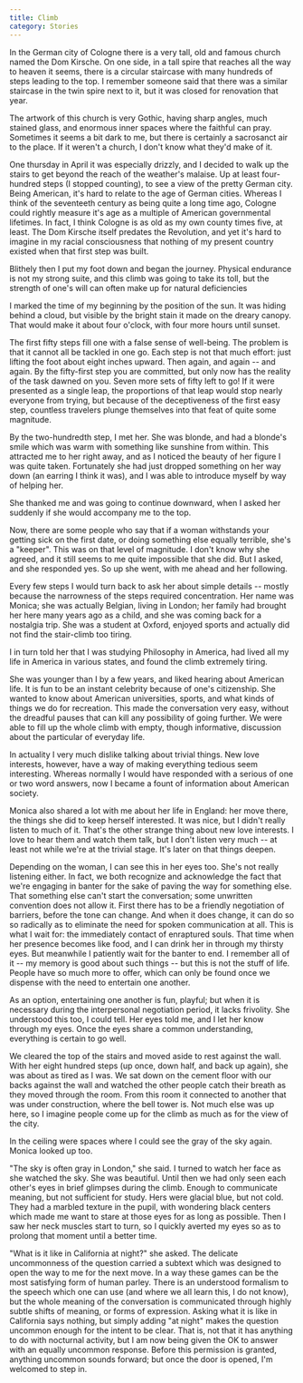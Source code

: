 ```yaml
---
title: Climb
category: Stories
---
```


In the German city of Cologne there is a very tall, old and famous
church named the Dom Kirsche.  On one side, in a tall spire that reaches
all the way to heaven it seems, there is a circular staircase with many
hundreds of steps leading to the top.  I remember someone said that
there was a similar staircase in the twin spire next to it, but it was
closed for renovation that year.

The artwork of this church is very Gothic, having sharp angles, much
stained glass, and enormous inner spaces where the faithful can pray.
Sometimes it seems a bit dark to me, but there is certainly a sacrosanct
air to the place.  If it weren't a church, I don't know what they'd make
of it.

One thursday in April it was especially drizzly, and I decided to walk
up the stairs to get beyond the reach of the weather's malaise.  Up at
least four-hundred steps (I stopped counting), to see a view of the
pretty German city.  Being American, it's hard to relate to the age of
German cities.  Whereas I think of the seventeeth century as being quite
a long time ago, Cologne could rightly measure it's age as a multiple of
American governmental lifetimes.  In fact, I think Cologne is as old as
my own county times five, at least.  The Dom Kirsche itself predates the
Revolution, and yet it's hard to imagine in my racial consciousness that
nothing of my present country existed when that first step was built.

Blithely then I put my foot down and began the journey.  Physical
endurance is not my strong suite, and this climb was going to take its
toll, but the strength of one's will can often make up for natural
deficiencies

I marked the time of my beginning by the position of the sun.  It was
hiding behind a cloud, but visible by the bright stain it made on the
dreary canopy.  That would make it about four o'clock, with four more
hours until sunset.

The first fifty steps fill one with a false sense of well-being.  The
problem is that it cannot all be tackled in one go.  Each step is not
that much effort: just lifting the foot about eight inches upward.  Then
again, and again -- and again.  By the fifty-first step you are
committed, but only now has the reality of the task dawned on you.
Seven more sets of fifty left to go!  If it were presented as a single
leap, the proportions of that leap would stop nearly everyone from
trying, but because of the deceptiveness of the first easy step,
countless travelers plunge themselves into that feat of quite some
magnitude.

By the two-hundredth step, I met her.  She was blonde, and had a
blonde's smile which was warm with something like sunshine from within.
This attracted me to her right away, and as I noticed the beauty of her
figure I was quite taken.  Fortunately she had just dropped something on
her way down (an earring I think it was), and I was able to introduce
myself by way of helping her.

She thanked me and was going to continue downward, when I asked her
suddenly if she would accompany me to the top.

Now, there are some people who say that if a woman withstands your
getting sick on the first date, or doing something else equally
terrible, she's a "keeper".  This was on that level of magnitude.  I
don't know why she agreed, and it still seems to me quite impossible
that she did.  But I asked, and she responded yes.  So up she went, with
me ahead and her following.

Every few steps I would turn back to ask her about simple details --
mostly because the narrowness of the steps required concentration.  Her
name was Monica; she was actually Belgian, living in London; her family
had brought her here many years ago as a child, and she was coming back
for a nostalgia trip.  She was a student at Oxford, enjoyed sports and
actually did not find the stair-climb too tiring.

I in turn told her that I was studying Philosophy in America, had lived
all my life in America in various states, and found the climb extremely
tiring.

She was younger than I by a few years, and liked hearing about American
life.  It is fun to be an instant celebrity because of one's
citizenship.  She wanted to know about American universities, sports,
and what kinds of things we do for recreation.  This made the
conversation very easy, without the dreadful pauses that can kill any
possibility of going further.  We were able to fill up the whole climb
with empty, though informative, discussion about the particular of
everyday life.

In actuality I very much dislike talking about trivial things.  New love
interests, however, have a way of making everything tedious seem
interesting.  Whereas normally I would have responded with a serious of
one or two word answers, now I became a fount of information about
American society.

Monica also shared a lot with me about her life in England: her move
there, the things she did to keep herself interested.  It was nice, but
I didn't really listen to much of it.  That's the other strange thing
about new love interests.  I love to hear them and watch them talk, but
I don't listen very much -- at least not while we're at the trivial
stage.  It's later on that things deepen.

Depending on the woman, I can see this in her eyes too.  She's not
really listening either.  In fact, we both recognize and acknowledge the
fact that we're engaging in banter for the sake of paving the way for
something else.  That something else can't start the conversation; some
unwritten convention does not allow it.  First there has to be a
friendly negotiation of barriers, before the tone can change.  And when
it does change, it can do so so radically as to eliminate the need for
spoken communication at all.  This is what I wait for: the immediately
contact of enraptured souls.  That time when her presence becomes like
food, and I can drink her in through my thirsty eyes.  But meanwhile I
patiently wait for the banter to end.  I remember all of it -- my memory
is good about such things -- but this is not the stuff of life.  People
have so much more to offer, which can only be found once we dispense
with the need to entertain one another.

As an option, entertaining one another is fun, playful; but when it is
necessary during the interpersonal negotiation period, it lacks
frivolity.  She understood this too, I could tell.  Her eyes told me,
and I let her know through my eyes.  Once the eyes share a common
understanding, everything is certain to go well.

We cleared the top of the stairs and moved aside to rest against the
wall.  With her eight hundred steps (up once, down half, and back up
again), she was about as tired as I was.  We sat down on the cement
floor with our backs against the wall and watched the other people catch
their breath as they moved through the room.  From this room it
connected to another that was under construction, where the bell tower
is.  Not much else was up here, so I imagine people come up for the
climb as much as for the view of the city.

In the ceiling were spaces where I could see the gray of the sky again.
Monica looked up too.

"The sky is often gray in London," she said.  I turned to watch her face
as she watched the sky.  She was beautiful.  Until then we had only seen
each other's eyes in brief glimpses during the climb.  Enough to
communicate meaning, but not sufficient for study.  Hers were glacial
blue, but not cold.  They had a marbled texture in the pupil, with
wondering black centers which made me want to stare at those eyes for as
long as possible.  Then I saw her neck muscles start to turn, so I
quickly averted my eyes so as to prolong that moment until a better
time.

"What is it like in California at night?" she asked.  The delicate
uncommonness of the question carried a subtext which was designed to
open the way to me for the next move.  In a way these games can be the
most satisfying form of human parley.  There is an understood formalism
to the speech which one can use (and where we all learn this, I do not
know), but the whole meaning of the conversation is communicated through
highly subtle shifts of meaning, or forms of expression.  Asking what it
is like in California says nothing, but simply adding "at night" makes
the question uncommon enough for the intent to be clear.  That is, not
that it has anything to do with nocturnal activity, but I am now being
given the OK to answer with an equally uncommon response.  Before this
permission is granted, anything uncommon sounds forward; but once the
door is opened, I'm welcomed to step in.


